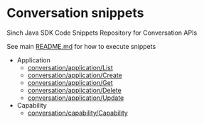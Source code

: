 # Conversation snippets
Sinch Java SDK Code Snippets Repository for Conversation APIs

See main [README.md](../../../../../README.md) for how to execute snippets

- Application
  - [conversation/application/List](./application/List.java)
  - [conversation/application/Create](./application/Create.java)
  - [conversation/application/Get](./application/Get.java)
  - [conversation/application/Delete](./application/Delete.java)
  - [conversation/application/Update](./application/Update.java)
- Capability
  - [conversation/capability/Capability](./capability/Capability.java)
